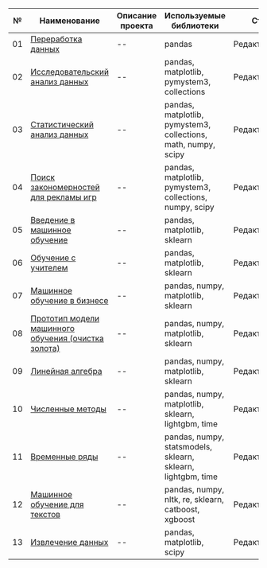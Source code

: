 №|Наименование|Описание проекта|Используемые библиотеки|Статус|
--|--|--|--|--|
01|[Переработка данных](https://github.com/AnatolyRyabov/Yandex.Praktikum/blob/main/Data_preprocessing/Data_preprocessing.ipynb)|--|pandas|Редактирование|
02|[Исследовательский анализ данных](https://github.com/AnatolyRyabov/Yandex.Praktikum/blob/main/Exploratory_data_analysis/Exploratory_data_analysis.ipynb)|--|pandas, matplotlib, pymystem3, collections|Редактирование|
03|[Статистический анализ данных](https://github.com/AnatolyRyabov/Yandex.Praktikum/blob/main/Statistical_data_analysis/Statistical_data_analysis.ipynb)|--|pandas, matplotlib, pymystem3, collections, math, numpy, scipy|Редактирование|
04|[Поиск закономерностей для рекламы игр](https://github.com/AnatolyRyabov/Yandex.Praktikum/blob/main/Critic_top_games_%20hypothesis/critic_top_games_%20hypothesis.ipynb)|--|pandas, matplotlib, pymystem3, collections, numpy, scipy|Редактирование|
05|[Введение в машинное обучение](https://github.com/AnatolyRyabov/Yandex.Praktikum/blob/main/Introduction_to_machine_learning/Introduction_to_machine_learning.ipynb)|--|pandas, matplotlib, sklearn|Редактирование|
06|[Обучение с учителем](https://github.com/AnatolyRyabov/Yandex.Praktikum/blob/main/Learning_with_a_teacher/Learning_with_a_teacher.ipynb)|--|pandas, matplotlib, sklearn|Редактирование|
07|[Машинное обучение в бизнесе](https://github.com/AnatolyRyabov/Yandex.Praktikum/blob/main/Machine_learning_in_business/Machine_learning_in_business.ipynb)|--|pandas, numpy, matplotlib, sklearn|Редактирование|
08|[Прототип модели машинного обучения (очистка золота)](https://github.com/AnatolyRyabov/Yandex.Praktikum/blob/main/Gold_learning_machine_model/Gold_learning_machine_model.ipynb)|--|pandas, numpy, matplotlib, sklearn|Редактирование|
09|[Линейная алгебра](https://github.com/AnatolyRyabov/Yandex.Praktikum/blob/main/Linear_algebra/Linear_algebra.ipynb)|--|pandas, numpy, matplotlib, sklearn|Редактирование|
10|[Численные методы](https://github.com/AnatolyRyabov/Yandex.Praktikum/blob/main/Numerical_methods/Numerical_methods.ipynb)|--|pandas, numpy, matplotlib, sklearn, lightgbm, time|Редактирование|
11|[Временные ряды](https://github.com/AnatolyRyabov/Yandex.Praktikum/blob/main/Time_series/Time_series.ipynb)|--|pandas, numpy, statsmodels, sklearn, sklearn, lightgbm, time|Редактирование|
12|[Машинное обучение для текстов](https://github.com/AnatolyRyabov/Yandex.Praktikum/blob/main/Machine_learning_for_texts/Machine_learning_for_texts.ipynb)|--|pandas, numpy, nltk, re, sklearn, catboost, xgboost|Редактирование|
13|[Извлечение данных](https://github.com/AnatolyRyabov/Yandex.Praktikum/blob/main/Retrieving_data/Retrieving_data.ipynb)|--|pandas, matplotlib, scipy|Редактирование|
